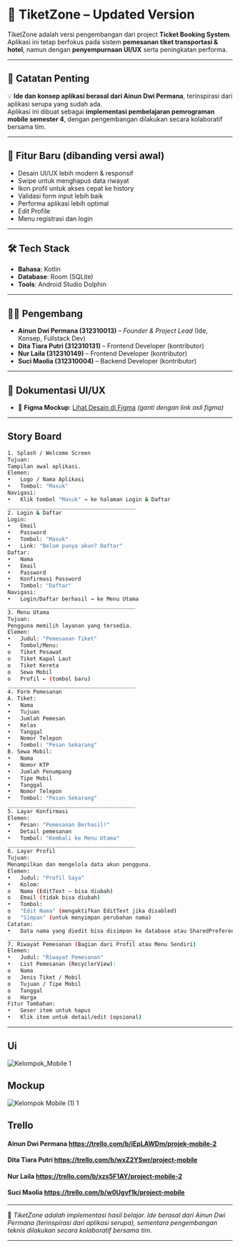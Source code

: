# 🎫 TiketZone – Updated Version

TiketZone adalah versi pengembangan dari project **Ticket Booking System**.  
Aplikasi ini tetap berfokus pada sistem **pemesanan tiket transportasi & hotel**, namun dengan **penyempurnaan UI/UX** serta peningkatan performa.  

---

## 📌 Catatan Penting
💡 **Ide dan konsep aplikasi berasal dari Ainun Dwi Permana**, terinspirasi dari aplikasi serupa yang sudah ada.  
Aplikasi ini dibuat sebagai **implementasi pembelajaran pemrograman mobile semester 4**, dengan pengembangan dilakukan secara kolaboratif bersama tim.  

---

## 🚀 Fitur Baru (dibanding versi awal)
- Desain UI/UX lebih modern & responsif  
- Swipe untuk menghapus data riwayat  
- Ikon profil untuk akses cepat ke history  
- Validasi form input lebih baik  
- Performa aplikasi lebih optimal
- Edit Profile
- Menu registrasi dan login

---

## 🛠️ Tech Stack
- **Bahasa**: Kotlin  
- **Database**: Room (SQLite)  
- **Tools**: Android Studio Dolphin  

---

## 👨‍💻 Pengembang
- **Ainun Dwi Permana (312310013)** – *Founder & Project Lead* (Ide, Konsep, Fullstack Dev)  
- **Dita Tiara Putri (312310131)** – Frontend Developer (kontributor)  
- **Nur Laila (312310149)** – Frontend Developer (kontributor)  
- **Suci Maolia (312310004)** – Backend Developer (kontributor)  

---

## 🎨 Dokumentasi UI/UX
- 📌 **Figma Mockup**: [Lihat Desain di Figma](https://www.figma.com) *(ganti dengan link asli figma)*  

---

## Story Board
```sh
1. Splash / Welcome Screen
Tujuan:
Tampilan awal aplikasi.
Elemen:
•	Logo / Nama Aplikasi
•	Tombol: "Masuk"
Navigasi:
•	Klik tombol "Masuk" → ke halaman Login & Daftar
________________________________________
2. Login & Daftar
Login:
•	Email
•	Password
•	Tombol: "Masuk"
•	Link: "Belum punya akun? Daftar"
Daftar:
•	Nama
•	Email
•	Password
•	Konfirmasi Password
•	Tombol: "Daftar"
Navigasi:
•	Login/Daftar berhasil → ke Menu Utama
________________________________________
3. Menu Utama
Tujuan:
Pengguna memilih layanan yang tersedia.
Elemen:
•	Judul: "Pemesanan Tiket"
•	Tombol/Menu:
o	Tiket Pesawat
o	Tiket Kapal Laut
o	Tiket Kereta
o	Sewa Mobil
o	Profil ← (tombol baru)
________________________________________
4. Form Pemesanan
A. Tiket:
•	Nama
•	Tujuan
•	Jumlah Pemesan
•	Kelas
•	Tanggal
•	Nomor Telepon
•	Tombol: "Pesan Sekarang"
B. Sewa Mobil:
•	Nama
•	Nomor KTP
•	Jumlah Penumpang
•	Tipe Mobil
•	Tanggal
•	Nomor Telepon
•	Tombol: "Pesan Sekarang"
________________________________________
5. Layar Konfirmasi
Elemen:
•	Pesan: "Pemesanan Berhasil!"
•	Detail pemesanan
•	Tombol: "Kembali ke Menu Utama"
________________________________________
6. Layar Profil
Tujuan:
Menampilkan dan mengelola data akun pengguna.
Elemen:
•	Judul: "Profil Saya"
•	Kolom:
o	Nama (EditText – bisa diubah)
o	Email (tidak bisa diubah)
•	Tombol:
o	"Edit Nama" (mengaktifkan EditText jika disabled)
o	"Simpan" (untuk menyimpan perubahan nama)
Catatan:
•	Data nama yang diedit bisa disimpan ke database atau SharedPreferences sesuai implementasi.
________________________________________
7. Riwayat Pemesanan (Bagian dari Profil atau Menu Sendiri)
Elemen:
•	Judul: "Riwayat Pemesanan"
•	List Pemesanan (RecyclerView):
o	Nama
o	Jenis Tiket / Mobil
o	Tujuan / Tipe Mobil
o	Tanggal
o	Harga
Fitur Tambahan:
•	Geser item untuk hapus
•	Klik item untuk detail/edit (opsional)


```

---

## Ui   
![Kelompok_Mobile 1](https://github.com/user-attachments/assets/38cba1be-c452-4080-9165-146621f2eeb8)  

## Mockup
![Kelompok Mobile (1) 1](https://github.com/user-attachments/assets/438703e1-cd40-4bbc-b97b-ed86ef5a9ba8)

## Trello  
#### Ainun Dwi Permana https://trello.com/b/iEpLAWDm/projek-mobile-2   
#### Dita Tiara Putri https://trello.com/b/wxZ2YSwr/project-mobile
#### Nur Laila https://trello.com/b/xzs5F1AY/project-mobile-2   
#### Suci Maolia https://trello.com/b/w0Ugvf1k/project-mobile 

---

📌 *TiketZone adalah implementasi hasil belajar. Ide berasal dari Ainun Dwi Permana (terinspirasi dari aplikasi serupa), sementara pengembangan teknis dilakukan secara kolaboratif bersama tim.*

---

